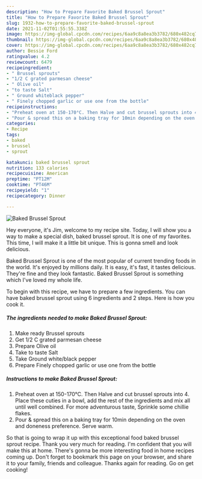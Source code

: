 ```yaml
---
description: "How to Prepare Favorite Baked Brussel Sprout"
title: "How to Prepare Favorite Baked Brussel Sprout"
slug: 1932-how-to-prepare-favorite-baked-brussel-sprout
date: 2021-11-02T01:55:55.338Z
image: https://img-global.cpcdn.com/recipes/6aa9c8a8ea3b3782/680x482cq70/baked-brussel-sprout-recipe-main-photo.jpg
thumbnail: https://img-global.cpcdn.com/recipes/6aa9c8a8ea3b3782/680x482cq70/baked-brussel-sprout-recipe-main-photo.jpg
cover: https://img-global.cpcdn.com/recipes/6aa9c8a8ea3b3782/680x482cq70/baked-brussel-sprout-recipe-main-photo.jpg
author: Bessie Ford
ratingvalue: 4.2
reviewcount: 6479
recipeingredient:
- " Brussel sprouts"
- "1/2 C grated parmesan cheese"
- " Olive oil"
- "to taste Salt"
- " Ground whiteblack pepper"
- " Finely chopped garlic or use one from the bottle"
recipeinstructions:
- "Preheat oven at 150-170°C. Then Halve and cut brussel sprouts into 4. Place these cuties in a bowl, add the rest of the ingredients and mix all until well combined. For more adventurous taste, Sprinkle some chillie flakes."
- "Pour & spread this on a baking tray for 10min depending on the oven and doneness preference. Serve warm."
categories:
- Recipe
tags:
- baked
- brussel
- sprout

katakunci: baked brussel sprout 
nutrition: 133 calories
recipecuisine: American
preptime: "PT12M"
cooktime: "PT46M"
recipeyield: "1"
recipecategory: Dinner

---
```



![Baked Brussel Sprout](https://img-global.cpcdn.com/recipes/6aa9c8a8ea3b3782/680x482cq70/baked-brussel-sprout-recipe-main-photo.jpg)

Hey everyone, it's Jim, welcome to my recipe site. Today, I will show you a way to make a special dish, baked brussel sprout. It is one of my favorites. This time, I will make it a little bit unique. This is gonna smell and look delicious.

Baked Brussel Sprout is one of the most popular of current trending foods in the world. It's enjoyed by millions daily. It is easy, it's fast, it tastes delicious. They're fine and they look fantastic. Baked Brussel Sprout is something which I've loved my whole life.




To begin with this recipe, we have to prepare a few ingredients. You can have baked brussel sprout using 6 ingredients and 2 steps. Here is how you cook it.

<!--inarticleads1-->

##### The ingredients needed to make Baked Brussel Sprout:

1. Make ready  Brussel sprouts
1. Get 1/2 C grated parmesan cheese
1. Prepare  Olive oil
1. Take to taste Salt
1. Take  Ground white/black pepper
1. Prepare  Finely chopped garlic or use one from the bottle




<!--inarticleads2-->

##### Instructions to make Baked Brussel Sprout:

1. Preheat oven at 150-170°C. Then Halve and cut brussel sprouts into 4. Place these cuties in a bowl, add the rest of the ingredients and mix all until well combined. For more adventurous taste, Sprinkle some chillie flakes.
1. Pour & spread this on a baking tray for 10min depending on the oven and doneness preference. Serve warm.




So that is going to wrap it up with this exceptional food baked brussel sprout recipe. Thank you very much for reading. I'm confident that you will make this at home. There's gonna be more interesting food in home recipes coming up. Don't forget to bookmark this page on your browser, and share it to your family, friends and colleague. Thanks again for reading. Go on get cooking!
